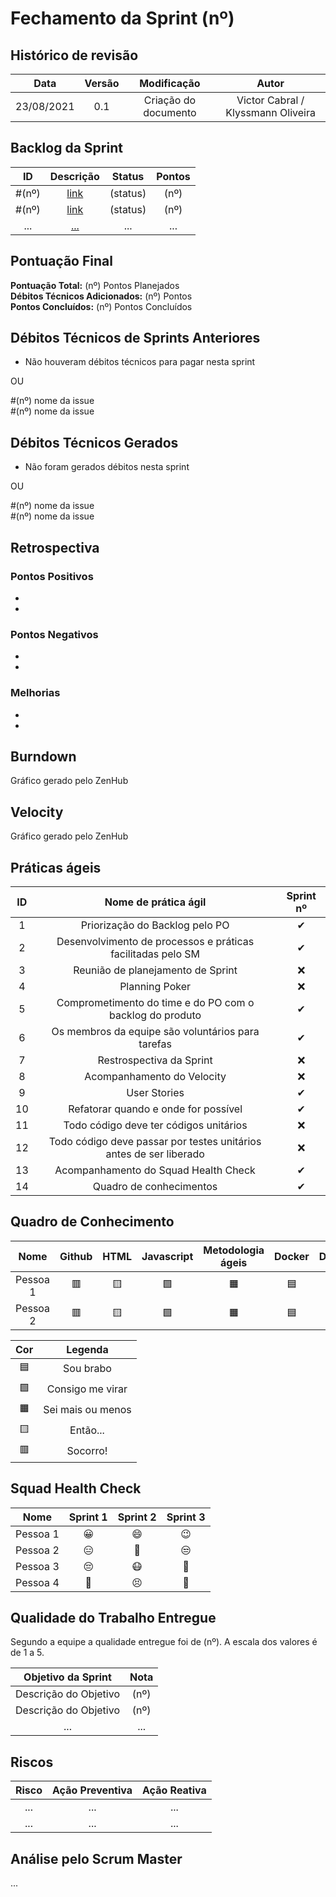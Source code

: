 # Fechamento da Sprint (nº)

## Histórico de revisão

| **Data** |  **Versão** | **Modificação**  |  **Autor** |
|:-:|:-:|:-:|:-:|
|    23/08/2021   |  0.1 | Criação do documento  | Victor Cabral / Klyssmann Oliveira |

## Backlog da Sprint 

| **ID** |  **Descrição** | **Status**  |  **Pontos** |
|:-:|:-:|:-:|:-:|
|    #(nº)   |  [link]() | (status)  | (nº) |
|    #(nº)   |  [link]() | (status)  | (nº) |
|    ...   |  [...]() | ...  | ... |


## Pontuação Final

**Pontuação Total:** (nº) Pontos Planejados <br>
**Débitos Técnicos Adicionados:** (nº) Pontos <br>
**Pontos Concluídos:** (nº) Pontos Concluídos <br>

## Débitos Técnicos de Sprints Anteriores

- Não houveram débitos técnicos para pagar nesta sprint

OU

#(nº) nome da issue 
<BR> 
#(nº) nome da issue 

## Débitos Técnicos Gerados

- Não foram gerados débitos nesta sprint

OU

#(nº) nome da issue 
<BR> 
#(nº) nome da issue 

## Retrospectiva

### Pontos Positivos

-
-

### Pontos Negativos

-
-

### Melhorias

-
-

## Burndown

Gráfico gerado pelo ZenHub  
  
## Velocity

Gráfico gerado pelo ZenHub  
  
## Práticas ágeis
  
|ID    | Nome de prática ágil    | Sprint nº |
| :-: | :-: | :-: |
| 1    | Priorização do Backlog pelo PO | &#10004; |
| 2    | Desenvolvimento de processos e práticas facilitadas pelo SM | &#10004; |
| 3    | Reunião de planejamento de Sprint | &#10060; |
| 4    | Planning Poker | &#10060; |
| 5    | Comprometimento do time e do PO com o backlog do produto | &#10004; |
| 6    | Os membros da equipe são voluntários para tarefas | &#10004; |
| 7    | Restrospectiva da Sprint | &#10060; |
| 8    | Acompanhamento do Velocity | &#10060; |
| 9    | User Stories | &#10004; |
| 10 |    Refatorar quando e onde for possível | &#10004; |
| 11 | Todo código deve ter códigos unitários | &#10060; |
| 12 |    Todo código deve passar por testes unitários antes de ser liberado | &#10060; |
| 13 |     Acompanhamento do Squad Health Check | &#10004; |
| 14 |    Quadro de conhecimentos| &#10004; |
  
## Quadro de Conhecimento

| Nome | Github | HTML | Javascript | Metodologia ágeis | Docker | Django | Mongodb |
| :-: | :-: | :-: | :-: | :-: | :-: | :-: | :-: |
| Pessoa 1 | &#128997; | &#129000; | &#129001; | &#128999; | &#128998; | &#128997; | &#128997; | 
| Pessoa 2 | &#128997; | &#129000; | &#129001; | &#128999; | &#128998; | &#128997; | &#128997; | 


| Cor | Legenda |
| :-: | :-: |
| &#128998; | Sou brabo |
| &#129001;| Consigo me virar |
| &#128999; | Sei mais ou menos|
| &#129000;  | Então... |
| &#128997; | Socorro!|
  
## Squad Health Check
  
| Nome | Sprint 1 | Sprint 2 | Sprint 3 |
| :-: | :-: | :-: | :-: |
| Pessoa 1 | &#128512; | &#128516; | &#128521; |
| Pessoa 2 | &#128529; | &#129320; | &#128530; |
| Pessoa 3 | &#128532; | &#128567; | &#129314; |
| Pessoa 4 | &#129395; | &#128547; | &#129321; |

## Qualidade do Trabalho Entregue

Segundo a equipe a qualidade entregue foi de (nº). A escala dos valores é de 1 a 5.

| **Objetivo da Sprint** |  **Nota** |
|:-:|:-:|
|    Descrição do Objetivo   |  (nº) |
|    Descrição do Objetivo   |  (nº) | 
|    ...   |  ... |

## Riscos

|  **Risco**  | **Ação Preventiva** |	**Ação Reativa** |
|:-:|:-:|:-:|
| ... | ... | ... |
| ... | ... | ... |
  
<!-- ## Burndown de Riscos (???) -->

## Análise pelo Scrum Master

...
